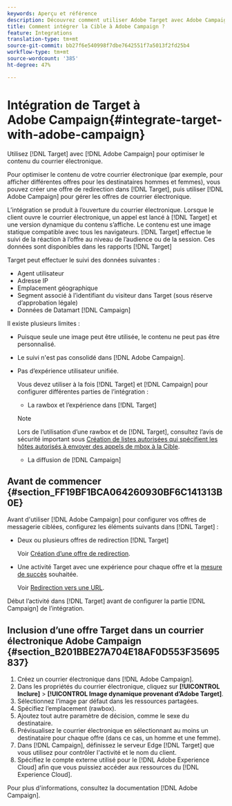 ```yaml
---
keywords: Aperçu et référence
description: Découvrez comment utiliser Adobe Target avec Adobe Campaign pour optimiser le contenu des courriels.
title: Comment intégrer la Cible à Adobe Campaign ?
feature: Integrations
translation-type: tm+mt
source-git-commit: bb27f6e540998f7dbe7642551f7a5013f2fd25b4
workflow-type: tm+mt
source-wordcount: '385'
ht-degree: 47%

---
```



# Intégration de Target à Adobe Campaign{#integrate-target-with-adobe-campaign}

Utilisez [!DNL Target] avec [!DNL Adobe Campaign] pour optimiser le contenu du courrier électronique.

Pour optimiser le contenu de votre courrier électronique (par exemple, pour afficher différentes offres pour les destinataires hommes et femmes), vous pouvez créer une offre de redirection dans [!DNL Target], puis utiliser [!DNL Adobe Campaign] pour gérer les offres de courrier électronique.

L’intégration se produit à l’ouverture du courrier électronique. Lorsque le client ouvre le courrier électronique, un appel est lancé à [!DNL Target] et une version dynamique du contenu s’affiche. Le contenu est une image statique compatible avec tous les navigateurs. [!DNL Target] effectue le suivi de la réaction à l’offre au niveau de l’audience ou de la session. Ces données sont disponibles dans les rapports [!DNL Target]

Target peut effectuer le suivi des données suivantes :

* Agent utilisateur
* Adresse IP
* Emplacement géographique
* Segment associé à l’identifiant du visiteur dans Target (sous réserve d’approbation légale)
* Données de Datamart [!DNL Campaign]

Il existe plusieurs limites :

* Puisque seule une image peut être utilisée, le contenu ne peut pas être personnalisé.
* Le suivi n&#39;est pas consolidé dans [!DNL Adobe Campaign].
* Pas d’expérience utilisateur unifiée.

   Vous devez utiliser à la fois [!DNL Target] et [!DNL Campaign] pour configurer différentes parties de l’intégration :

   * La rawbox et l’expérience dans [!DNL Target]
   >[!NOTE]
   >
   >Lors de l’utilisation d’une rawbox et de [!DNL Target], consultez l’avis de sécurité important sous [Création de listes autorisées qui spécifient les hôtes autorisés à envoyer des appels de mbox à la Cible](/help/administrating-target/hosts.md#allowlist).

   * La diffusion de [!DNL Campaign]



## Avant de commencer {#section_FF19BF1BCA064260930BF6C141313B0E}

Avant d&#39;utiliser [!DNL Adobe Campaign] pour configurer vos offres de messagerie ciblées, configurez les éléments suivants dans [!DNL Target] :

* Deux ou plusieurs offres de redirection [!DNL Target]

   Voir [Création d’une offre de redirection](/help/c-experiences/c-manage-content/offer-redirect.md).
* Une activité Target avec une expérience pour chaque offre et la [mesure de succès](/help/c-activities/r-success-metrics/success-metrics.md) souhaitée.

   Voir [Redirection vers une URL](/help/c-experiences/c-visual-experience-composer/redirect-offer.md).

Début l’activité dans [!DNL Target] avant de configurer la partie [!DNL Campaign] de l’intégration.

## Inclusion d’une offre Target dans un courrier électronique Adobe Campaign  {#section_B201BBE27A704E18AF0D553F35695837}

1. Créez un courrier électronique dans [!DNL Adobe Campaign].
1. Dans les propriétés du courrier électronique, cliquez sur **[!UICONTROL Inclure]** > **[!UICONTROL Image dynamique provenant d’Adobe Target]**.
1. Sélectionnez l’image par défaut dans les ressources partagées.
1. Spécifiez l’emplacement (rawbox).
1. Ajoutez tout autre paramètre de décision, comme le sexe du destinataire.
1. Prévisualisez le courrier électronique en sélectionnant au moins un destinataire pour chaque offre (dans ce cas, un homme et une femme).
1. Dans [!DNL Campaign], définissez le serveur Edge [!DNL Target] que vous utilisez pour contrôler l&#39;activité et le nom du client.
1. Spécifiez le compte externe utilisé pour le [!DNL Adobe Experience Cloud] afin que vous puissiez accéder aux ressources du [!DNL Experience Cloud].

Pour plus d&#39;informations, consultez la documentation [!DNL Adobe Campaign].
